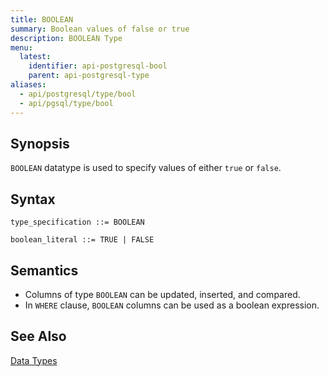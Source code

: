 ```yaml
---
title: BOOLEAN
summary: Boolean values of false or true
description: BOOLEAN Type
menu:
  latest:
    identifier: api-postgresql-bool
    parent: api-postgresql-type
aliases:
  - api/postgresql/type/bool
  - api/pgsql/type/bool
---
```


## Synopsis

`BOOLEAN` datatype is used to specify values of either `true` or `false`.

## Syntax
```
type_specification ::= BOOLEAN

boolean_literal ::= TRUE | FALSE
```

## Semantics

- Columns of type `BOOLEAN` can be updated, inserted, and compared.
- In `WHERE` clause, `BOOLEAN` columns can be used as a boolean expression.

## See Also

[Data Types](../type)
